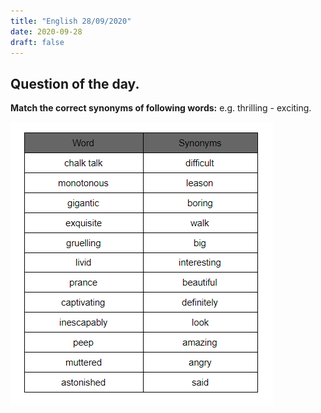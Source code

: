 ```yaml
---
title: "English 28/09/2020"
date: 2020-09-28 
draft: false
---
```


## Question of the day.

**Match the correct synonyms of following words:** e.g. thrilling - exciting.


![Question](/images/synonyms_20200928.png)





